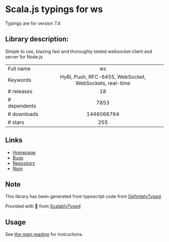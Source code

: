 
# Scala.js typings for ws

Typings are for version 7.4

## Library description:
Simple to use, blazing fast and thoroughly tested websocket client and server for Node.js

|                    |                 |
| ------------------ | :-------------: |
| Full name          | ws |
| Keywords           | HyBi, Push, RFC-6455, WebSocket, WebSockets, real-time |
| # releases         | 18 |
| # dependents       | 7853 |
| # downloads        | 1446066764 |
| # stars            | 255 |

## Links
- [Homepage](https://github.com/websockets/ws)
- [Bugs](https://github.com/websockets/ws/issues)
- [Repository](https://github.com/websockets/ws)
- [Npm](https://www.npmjs.com/package/ws)
    


## Note
This library has been generated from typescript code from [DefinitelyTyped](https://definitelytyped.org).

Provided with :purple_heart: from [ScalablyTyped](https://github.com/oyvindberg/ScalablyTyped)

## Usage
See [the main readme](../../readme.md) for instructions.



